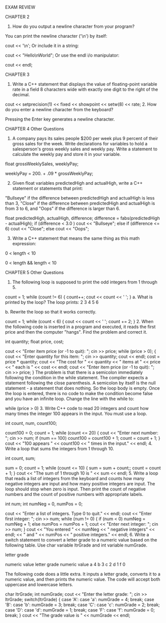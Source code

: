 EXAM REVIEW

CHAPTER 2 

1. How do you output a newline character from your program?

You can print the newline character ('\n') by itself:

cout << '\n';
Or include it in a string:

cout << "Hello\nWorld";
Or use the endl i/o manipulator:

cout << endl;

CHAPTER 3

1. Write a C++ statement that displays the value of floating-point variable rate in a field 8 characters wide with exactly one digit to the right of the decimal.

cout << setprecision(1) << fixed << showpoint
     << setw(8) << rate;
2. How do you enter a newline character from the keyboard?

Pressing the Enter key generates a newline character.

CHAPTER 4
Other Questions

1. A company pays its sales people $200 per week plus 9 percent of their gross sales for the week. Write declarations for variables to hold a salesperson's gross weekly sales and weekly pay. Write a statement to calculate the weekly pay and store it in your variable.

float grossWeeklySales, weeklyPay;

weeklyPay = 200. + .09 * grossWeeklyPay;

2. Given float variables predictedHigh and actualHigh, write a C++ statement or statements that print:

"Bullseye" if the difference between predictedHigh and actualHigh is less than 3,
"Close" if the difference between predictedHigh and actualHigh is from 3 to 6,
and "Oops" if the difference is larger than 6.

float predictedHigh, actualHigh, difference;
difference = fabs(predictedHigh - actualHigh);
if (difference < 3.0 )
   cout << "Bullseye";
else if (difference <= 6)
   cout << "Close";
else
   cout << "Oops";

3. Write a C++ statement that means the same thing as this math expression:

0 < length < 10

0 < length && length < 10

CHAPTER 5 
Other Questions

1. The following loop is supposed to print the odd integers from 1 through 5.

count = 1;
while (count != 6)
{
   count++;
   cout << count << ' ';
}
a. What is printed by the loop?
The loop prints:
2 3 4 5 6

b. Rewrite the loop so that it works correctly.

count = 1;
while (count < 6)
{
   cout << count << ' ';
   count += 2;
}
2. When the following code is inserted in a program and executed, it reads the first price and then the computer "hangs". Find the problem and correct it.

int quantity;
float price, cost;

cout << "Enter item price (or -1 to quit): ";
cin >> price;
while (price > 0);
{
   cout << "Enter quantity for this item: ";
   cin >> quantity;
   cout << endl;
   cost = price * quantity;
   cout << "The cost for " << quantity
        << " items at " << price
        << " each is " << cost
        << endl;
   cout << "Enter item price (or -1 to quit): ";
   cin >> price;
}
The problem is that there is a semicolon immediately following the condition in the while statement. The compiler expects a statement following the close parenthesis. A semicolon by itself is the null statement - a statement that does nothing. So the loop body is empty. Once the loop is entered, there is no code to make the condition become false and you have an infinite loop. Change the line with the while to:

while (price > 0)
3. Write C++ code to read 20 integers and count how many times the integer 100 appears in the input. You must use a loop.

int count, num, count100;

count100 = 0;
count = 1;
while (count <= 20)
{
   cout << "Enter next number: ";
   cin >> num;
   if (num == 100)
      count100 = count100 + 1;
   count = count + 1;
}
cout << "100 appears " 
     << count100 << " times in the input." << endl;
4. Write a loop that sums the integers from 1 through 10.

int count, sum;

sum = 0;
count = 1;
while (count <= 10)
{
   sum = sum + count;;
   count = count + 1;
}
cout << "The sum of 1 through 10 is " << sum << endl;
5. Write a loop that reads a list of integers from the keyboard and counts how many negative integers are input and how many positive integers are input. The loop should stop when zero is input. Then print the count of negative numbers and the count of positive numbers with appropriate labels.

int num;
int numNeg = 0, numPos = 0;

cout << "Enter a list of integers. Type 0 to quit." << endl;
cout << "Enter first integer: ";
cin >> num;
while (num != 0)
{
   if (num < 0)
      numNeg = numNeg + 1;
   else
      numPos = numPos + 1;
   cout << "Enter next integer: ";
   cin >> num;
}
cout << "You entered " << numNeg << " negative integers" << endl;
     << "        and " << numPos << " positive integers." << endl;
6. Write a switch statement to convert a letter grade to a numeric value based on the following table. Use char variable ltrGrade and int variable numGrade.

letter grade

numeric value
letter grade numeric value
a               4
b               3
c               2
d               1
f               0

The following code does a little extra. It inputs a letter grade, converts it to a numeric value, and then prints the numeric value. The code will accept both uppercase and lowercase letters.

char ltrGrade;
int numGrade;
cout << "Enter the letter grade: ";
cin >> ltrGrade;
switch(ltrGrade)
{
   case 'A':
   case 'a': numGrade = 4;
             break;
   case 'B':
   case 'b': numGrade = 3;
             break;
   case 'C':
   case 'c': numGrade = 2;
             break;
   case 'D':
   case 'd': numGrade = 1;
             break;
   case 'F':
   case 'f': numGrade = 0;
             break;
}
cout << "The grade value is " << numGrade << endl;
